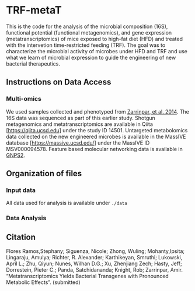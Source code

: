 # TRF-metaT

This is the code for the analysis of the microbial composition (16S), functional potential (functional metagenomics), and gene expression (metatranscriptomics) of mice exposed to high-fat diet (HFD) and treated with the intervetion time-restricted feeding (TRF). The goal was to characterize the microbial activity of microbes under HFD and TRF and use what we learn of microbial expression to guide the engineering of new bacterial therapeutics.

## Instructions on Data Access

### Multi-omics

We used samples collected and phenotyped from [Zarrinpar, et al. 2014](https://www.cell.com/cell-metabolism/fulltext/S1550-4131(14)00505-1). The 16S data was sequenced as part of this earlier study. Shotgun metagenomics and metatranscriptomics are available in Qiita [https://qiita.ucsd.edu] under the study ID 14501. Untargeted metabolomics data collected on the new engineered microbes is available in the MassIVE database [https://massive.ucsd.edu/] under the MassIVE ID MSV000094578. Feature based molecular networking data is available in [GNPS2](https://gnps2.org/status?task=f67a6015e87942fab913beedd63a36aa).

## Organization of files

### Input data
All data used for analysis is available under `./data`

### Data Analysis

## Citation

Flores Ramos,Stephany; Siguenza, Nicole; Zhong, Wuling; Mohanty,Ipsita; Lingaraju, Amulya; Richter, R. Alexander; Karthikeyan, Smruthi; Lukowski, April L.; Zhu, Qiyun; Nunes, Wilhan D.G.; Xu, Zhenjiang Zech; Hasty, Jeff; Dorrestein, Pieter C.; Panda, Satchidananda; Knight, Rob; Zarrinpar, Amir. “Metatranscriptomics Yields Bacterial Transgenes with Pronounced Metabolic Effects”. (submitted)
